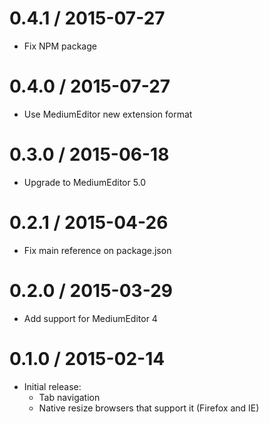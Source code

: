 0.4.1 / 2015-07-27
==================

* Fix NPM package


0.4.0 / 2015-07-27
==================

* Use MediumEditor new extension format


0.3.0 / 2015-06-18
==================

* Upgrade to MediumEditor 5.0


0.2.1 / 2015-04-26
==================

* Fix main reference on package.json


0.2.0 / 2015-03-29
==================

* Add support for MediumEditor 4


0.1.0 / 2015-02-14
==================

* Initial release:
  * Tab navigation
  * Native resize browsers that support it (Firefox and IE)
